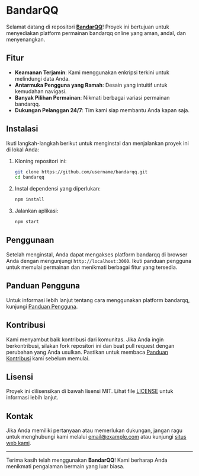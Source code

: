 # BandarQQ

Selamat datang di repositori **[BandarQQ](https://moorish-american.com)**! Proyek ini bertujuan untuk menyediakan platform permainan bandarqq online yang aman, andal, dan menyenangkan.

## Fitur

- **Keamanan Terjamin**: Kami menggunakan enkripsi terkini untuk melindungi data Anda.
- **Antarmuka Pengguna yang Ramah**: Desain yang intuitif untuk kemudahan navigasi.
- **Banyak Pilihan Permainan**: Nikmati berbagai variasi permainan bandarqq.
- **Dukungan Pelanggan 24/7**: Tim kami siap membantu Anda kapan saja.

## Instalasi

Ikuti langkah-langkah berikut untuk menginstal dan menjalankan proyek ini di lokal Anda:

1. Kloning repositori ini:
    ```bash
    git clone https://github.com/username/bandarqq.git
    cd bandarqq
    ```

2. Instal dependensi yang diperlukan:
    ```bash
    npm install
    ```

3. Jalankan aplikasi:
    ```bash
    npm start
    ```

## Penggunaan

Setelah menginstal, Anda dapat mengakses platform bandarqq di browser Anda dengan mengunjungi `http://localhost:3000`. Ikuti panduan pengguna untuk memulai permainan dan menikmati berbagai fitur yang tersedia.

## Panduan Pengguna

Untuk informasi lebih lanjut tentang cara menggunakan platform bandarqq, kunjungi [Panduan Pengguna]([https://www.example.com](https://situsolb228.blogspot.com/2024/07/menguasai-bandarqq-dan-dominoqq.html)).

## Kontribusi

Kami menyambut baik kontribusi dari komunitas. Jika Anda ingin berkontribusi, silakan fork repositori ini dan buat pull request dengan perubahan yang Anda usulkan. Pastikan untuk membaca [Panduan Kontribusi](CONTRIBUTING.md) kami sebelum memulai.

## Lisensi

Proyek ini dilisensikan di bawah lisensi MIT. Lihat file [LICENSE](LICENSE) untuk informasi lebih lanjut.

## Kontak

Jika Anda memiliki pertanyaan atau memerlukan dukungan, jangan ragu untuk menghubungi kami melalui [email@example.com](mailto:email@example.com) atau kunjungi [situs web kami](https://www.example.com).

---

Terima kasih telah menggunakan **BandarQQ**! Kami berharap Anda menikmati pengalaman bermain yang luar biasa.
